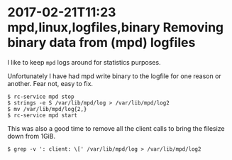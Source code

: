 2017-02-21T11:23 mpd,linux,logfiles,binary
Removing binary data from (mpd) logfiles
========================================

I like to keep `mpd` logs around for statistics purposes.

Unfortunately I have had mpd write binary to the logfile for one reason or
another. Fear not, easy to fix.

    $ rc-service mpd stop
    $ strings -e S /var/lib/mpd/log > /var/lib/mpd/log2
    $ mv /var/lib/mpd/log{2,}
    $ rc-service mpd start


This was also a good time to remove all the client calls to bring the filesize
down from 1GiB.

    $ grep -v ': client: \[' /var/lib/mpd/log > /var/lib/mpd/log2
